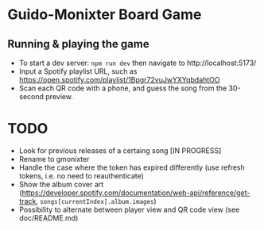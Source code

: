 # Guido-Monixter Board Game

## Running & playing the game

- To start a dev server: `npm run dev` then navigate to http://localhost:5173/
- Input a Spotify playlist URL, such as https://open.spotify.com/playlist/1Bpgr72vuJwYXYqbdahtOO
- Scan each QR code with a phone, and guess the song from the 30-second preview.

# TODO

- Look for previous releases of a certaing song [IN PROGRESS]
- Rename to gmonixter
- Handle the case where the token has expired differently (use refresh tokens, i.e. no need to reauthenticate)
- Show the album cover art (https://developer.spotify.com/documentation/web-api/reference/get-track, `songs[currentIndex].album.images`)
- Possibility to alternate between player view and QR code view (see doc/README.md)
